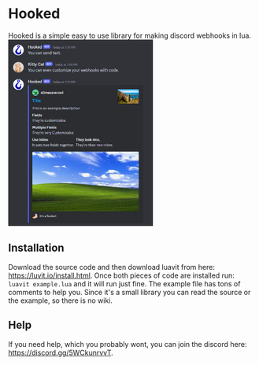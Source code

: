 # Hooked
Hooked is a simple easy to use library for making discord webhooks in lua.
<img src="example.png" alt="An image of hooked in use." width="294" height="379" />

## Installation
Download the source code and then download luavit from here: https://luvit.io/install.html. Once both pieces of code are installed run: ```luavit example.lua``` and it will run just fine. The example file has tons of comments to help you. Since it's a small library you can read the source or the example, so there is no wiki.

## Help
If you need help, which you probably wont, you can join the discord here: https://discord.gg/5WCkunrvvT.
